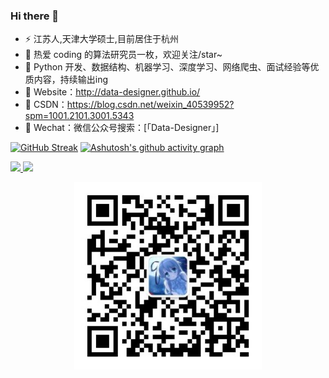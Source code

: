 ### Hi there 👋

<!--
**Data-Designer/Data-Designer** is a ✨ _special_ ✨ repository because its `README.md` (this file) appears on your GitHub profile.

Here are some ideas to get you started:

- 🔭 I’m currently working on ...
- 🌱 I’m currently learning ...
- 👯 I’m looking to collaborate on ...
- 🤔 I’m looking for help with ...
- 💬 Ask me about ...
- 📫 How to reach me: ...
- 😄 Pronouns: ...
- ⚡ Fun fact: ...
-->
- ⚡ 江苏人,天津大学硕士,目前居住于杭州
- 🔭 热爱 coding 的算法研究员一枚，欢迎关注/star~
- 🌱 Python 开发、数据结构、机器学习、深度学习、网络爬虫、面试经验等优质内容，持续输出ing
- 🤔 Website：http://data-designer.github.io/
- 🌈 CSDN：https://blog.csdn.net/weixin_40539952?spm=1001.2101.3001.5343
- 👯 Wechat：微信公众号搜索：[「Data-Designer」]

[![GitHub Streak](https://github-readme-streak-stats.herokuapp.com/?user=Data-Designer)](https://git.io/streak-stats)
[![Ashutosh's github activity graph](https://activity-graph.herokuapp.com/graph?username=Data-Designer&theme=react-dark)](https://github.com/ashutosh00710/github-readme-activity-graph)
<div>
<p>
  <a href="https://github.com/Data-Designer">
  <img src="https://github-readme-stats.vercel.app/api?username=Data-Designer&show_icons=true&theme=default&hide=contribs,issues" />
  </a> 
  <a href="https://github.com/Data-Designer">
  <img src="https://github-readme-stats.vercel.app/api/top-langs/?username=Data-Designer&layout=compact" />
  </a>
</p>
</div>
<div align=center>
<img src="./img.jpg" alt="wechat" width="300" height="300" align="bottom" />
</div>
